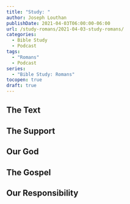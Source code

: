 ```yaml
---
title: "Study: "
author: Joseph Louthan
publishDate: 2021-04-03T06:00:00-06:00
url: /study-romans/2021-04-03-study-romans/
categories:
  - Bible Study
  - Podcast
tags:
  - "Romans"
  - Podcast
series:
  - "Bible Study: Romans"
tocopen: true
draft: true
---
```

## The Text

## The Support

## Our God

## The Gospel

## Our Responsibility

